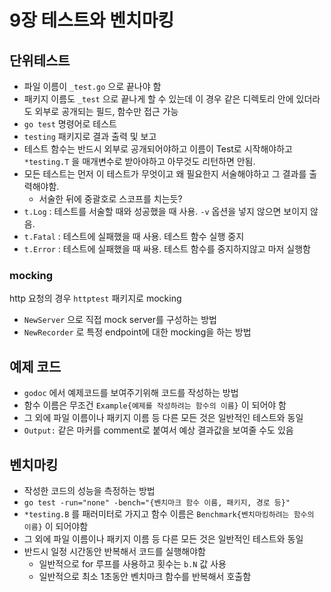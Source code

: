 # 9장 테스트와 벤치마킹

## 단위테스트

* 파일 이름이 `_test.go` 으로 끝나야 함
* 패키지 이름도 `_test` 으로 끝나게 할 수 있는데 이 경우 같은 디렉토리 안에 있더라도 외부로 공개되는 필드, 함수만 접근 가능
* `go test` 명령어로 테스트
* `testing` 패키지로 결과 출력 및 보고
* 테스트 함수는 반드시 외부로 공개되어야하고 이름이 Test로 시작해야하고 `*testing.T` 을 매개변수로 받아야하고 아무것도 리턴하면 안됨.
* 모든 테스트는 먼저 이 테스트가 무엇이고 왜 필요한지 서술해야하고 그 결과를 출력해야함.
  * 서술한 뒤에 중괄호로 스코프를 치는듯?
* `t.Log` : 테스트를 서술할 때와 성공했을 때 사용. `-v` 옵션을 넣지 않으면 보이지 않음.
* `t.Fatal` : 테스트에 실패했을 때 사용. 테스트 함수 실행 중지
* `t.Error` : 테스트에 실패했을 때 싸용. 테스트 함수를 중지하지않고 마저 실행함

### mocking

http 요청의 경우 `httptest` 패키지로 mocking

* `NewServer` 으로 직접 mock server를 구성하는 방법
* `NewRecorder` 로 특정 endpoint에 대한 mocking을 하는 방법

## 예제 코드

* `godoc` 에서 예제코드를 보여주기위해 코드를 작성하는 방법
* 함수 이름은 무조건 `Example{예제를 작성하려는 함수의 이름}` 이 되어야 함
* 그 외에 파일 이름이나 패키지 이름 등 다른 모든 것은 일반적인 테스트와 동일
* `Output:` 같은 마커를 comment로 붙여서 예상 결과값을 보여줄 수도 있음

## 벤치마킹

* 작성한 코드의 성능을 측정하는 방법
* `go test -run="none" -bench="{벤치마크 함수 이름, 패키지, 경로 등}"` 
* `*testing.B` 를 패러미터로 가지고 함수 이름은 `Benchmark{벤치마킹하려는 함수의 이름}` 이 되어야함
* 그 외에 파일 이름이나 패키지 이름 등 다른 모든 것은 일반적인 테스트와 동일
* 반드시 일정 시간동안 반복해서 코드를 실행해야함
  * 일반적으로 for 루프를 사용하고 횟수는 `b.N` 값 사용
  * 일반적으로 최소 1초동안 벤치마크 함수를 반복해서 호출함






